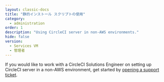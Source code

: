 ```yaml
---
layout: classic-docs
title: "静的インストール スクリプトの使用"
category:
  - administration
order: 1
description: "Using CircleCI server in non-AWS environments."
hide: false
version:
  - Services VM
  - 管理者
---
```


If you would like to work with a CircleCI Solutions Engineer on setting up CircleCI server in a non-AWS environment, get started by [opening a support ticket](https://support.circleci.com/hc/en-us/requests/new).
